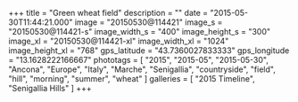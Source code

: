 +++
title = "Green wheat field"
description = ""
date = "2015-05-30T11:44:21.000"
image = "20150530@114421"
image_s = "20150530@114421-s"
image_width_s = "400"
image_height_s = "300"
image_xl = "20150530@114421-xl"
image_width_xl = "1024"
image_height_xl = "768"
gps_latitude = "43.7360027833333"
gps_longitude = "13.1628222166667"
phototags = [ "2015", "2015-05", "2015-05-30", "Ancona", "Europe", "Italy", "Marche", "Senigallia", "countryside", "field", "hill", "morning", "summer", "wheat" ]
galleries = [ "2015 Timeline", "Senigallia Hills" ]
+++
